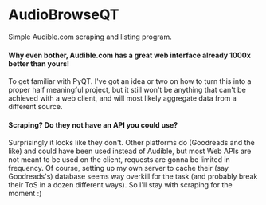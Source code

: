 # AudioBrowseQT
Simple Audible.com scraping and listing program.

#### Why even bother, Audible.com has a great web interface already 1000x better than yours!
To get familiar with PyQT. I've got an idea or two on how to turn this into a proper
half meaningful project, but it still won't be anything that can't be achieved with a
web client, and will most likely aggregate data from a different source.

#### Scraping? Do they not have an API you could use?
Surprisingly it looks like they don't. Other platforms do (Goodreads and the like) and could have been
used instead of Audible, but most Web APIs are not meant to be used on the client, requests
are gonna be limited in frequency. Of course, setting up my own server to cache their (say
Goodreads's) database seems way overkill for the task (and probably break their ToS in a dozen
different ways). So I'll stay with scraping for the moment :)
